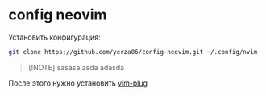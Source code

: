 # config neovim

Установить конфигурация:
```bash
git clone https://github.com/yerza06/config-neovim.git ~/.config/nvim
```
> [!NOTE] sasasa
> asda
> adasda



После этого нужно установить [vim-plug](https://github.com/junegunn/vim-plug)
